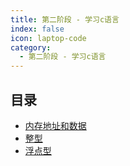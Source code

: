 ```yaml
---
title: 第二阶段 - 学习c语言
index: false
icon: laptop-code
category:
  - 第二阶段 - 学习c语言
---
```


## 目录

- [内存地址和数据](ram.md)
- [整型](integer-type.md)
- [浮点型](float-type.md)
